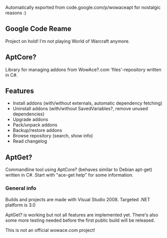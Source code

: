 Automatically exported from code.google.com/p/wowaceapt for nostalgic reasons :)

## Google Code Reame

Project on hold! I'm not playing World of Warcraft anymore.

## AptCore?

Library for managing addons from WowAce?.com 'files'-repository written in C#.

## Features

* Install addons (with/without externals, automatic dependency fetching)
* Uninstall addons (with/without SavedVariables?, remove unused dependencies)
* Upgrade addons
* Pack/unpack addons
* Backup/restore addons
* Browse repository (search, show info)
* Read changelog

## AptGet?

Commandline tool using AptCore? (behaves similar to Debian apt-get) written in C#. Start with "ace-get help" for some information.

### General info
Builds and projects are made with Visual Studio 2008. Targeted .NET platform is 3.0

AptGet? is working but not all features are implemented yet. There's also some more testing needed before the first public build will be released.

This is not an official wowace.com project!


